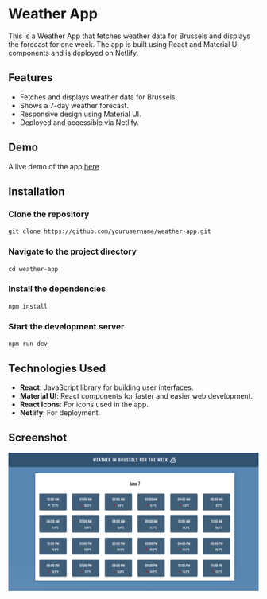 # Weather App

This is a Weather App that fetches weather data for Brussels and displays the forecast for one week. The app is built using React and Material UI components and is deployed on Netlify.

## Features

- Fetches and displays weather data for Brussels.
- Shows a 7-day weather forecast.
- Responsive design using Material UI.
- Deployed and accessible via Netlify.

## Demo

A live demo of the app [here](https://react-weather-api10.netlify.app/)

## Installation

### Clone the repository

    git clone https://github.com/yourusername/weather-app.git

### Navigate to the project directory

    cd weather-app

### Install the dependencies

    npm install

### Start the development server

    npm run dev

## Technologies Used

- **React**: JavaScript library for building user interfaces.
- **Material UI**: React components for faster and easier web development.
- **React Icons**: For icons used in the app.
- **Netlify**: For deployment.

## Screenshot

![alt text](./public/screenshot.png)
